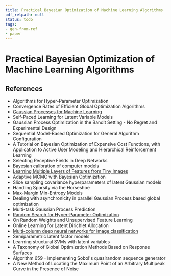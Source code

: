 ```yaml
---
title: Practical Bayesian Optimization of Machine Learning Algorithms
pdf_relpath: null
status: todo
tags:
- gen-from-ref
- paper
---
```


# Practical Bayesian Optimization of Machine Learning Algorithms

## References

- Algorithms for Hyper-Parameter Optimization
- Convergence Rates of Efficient Global Optimization Algorithms
- [Gaussian Processes for Machine Learning](./gaussian-processes-for-machine-learning.md)
- Self-Paced Learning for Latent Variable Models
- Gaussian Process Optimization in the Bandit Setting - No Regret and Experimental Design
- Sequential Model-Based Optimization for General Algorithm Configuration
- A Tutorial on Bayesian Optimization of Expensive Cost Functions, with Application to Active User Modeling and Hierarchical Reinforcement Learning
- Selecting Receptive Fields in Deep Networks
- Bayesian calibration of computer models
- [Learning Multiple Layers of Features from Tiny Images](./learning-multiple-layers-of-features-from-tiny-images.md)
- Adaptive MCMC with Bayesian Optimization
- Slice sampling covariance hyperparameters of latent Gaussian models
- Handling Sparsity via the Horseshoe
- Max-Margin Min-Entropy Models
- Dealing with asynchronicity in parallel Gaussian Process based global optimization
- Multi-task Gaussian Process Prediction
- [Random Search for Hyper-Parameter Optimization](./random-search-for-hyper-parameter-optimization.md)
- On Random Weights and Unsupervised Feature Learning
- Online Learning for Latent Dirichlet Allocation
- [Multi-column deep neural networks for image classification](./multi-column-deep-neural-networks-for-image-classification.md)
- Semiparametric latent factor models
- Learning structural SVMs with latent variables
- A Taxonomy of Global Optimization Methods Based on Response Surfaces
- Algorithm 659 - Implementing Sobol's quasirandom sequence generator
- A New Method of Locating the Maximum Point of an Arbitrary Multipeak Curve in the Presence of Noise
